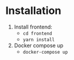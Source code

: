# Installation
1. Install frontend:
    - `cd frontend`
    - `yarn install`
2. Docker compose up
    - `docker-compose up`
